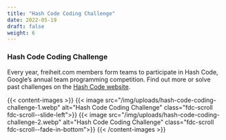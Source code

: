 ```yaml
---
title: "Hash Code Coding Challenge"
date: 2022-05-19
draft: false
weight: 6
---
```

### Hash Code Coding Challenge

Every year, freiheit.com members form teams to participate in Hash Code, Google’s annual team programming competition. Find out more or solve past challenges on the [Hash Code website](https://codingcompetitions.withgoogle.com/hashcode/).

{{< content-images >}}
  {{< image src="/img/uploads/hash-code-coding-challenge-1.webp" alt="Hash Code Coding Challenge" class="fdc-scroll fdc-scroll--slide-left">}}
  {{< image src="/img/uploads/hash-code-coding-challenge-2.webp" alt="Hash Code Coding Challenge" class="fdc-scroll fdc-scroll--fade-in-bottom">}}
{{< /content-images >}}